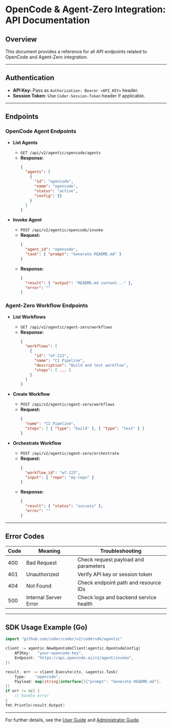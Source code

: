 # OpenCode & Agent-Zero Integration: API Documentation

## Overview

This document provides a reference for all API endpoints related to OpenCode and Agent-Zero integration.

---

## Authentication

- **API Key:** Pass as `Authorization: Bearer <API_KEY>` header.
- **Session Token:** Use `Coder-Session-Token` header if applicable.

---

## Endpoints

### OpenCode Agent Endpoints

- **List Agents**
  - `GET /api/v2/agentic/opencode/agents`
  - **Response:**
    ```json
    {
      "agents": [
        {
          "id": "opencode",
          "name": "opencode",
          "status": "active",
          "config": {}
        }
      ]
    }
    ```

- **Invoke Agent**
  - `POST /api/v2/agentic/opencode/invoke`
  - **Request:**
    ```json
    {
      "agent_id": "opencode",
      "task": { "prompt": "Generate README.md" }
    }
    ```
  - **Response:**
    ```json
    {
      "result": { "output": "README.md content..." },
      "error": ""
    }
    ```

### Agent-Zero Workflow Endpoints

- **List Workflows**
  - `GET /api/v2/agentic/agent-zero/workflows`
  - **Response:**
    ```json
    {
      "workflows": [
        {
          "id": "wf-123",
          "name": "CI Pipeline",
          "description": "Build and test workflow",
          "steps": [ ... ]
        }
      ]
    }
    ```

- **Create Workflow**
  - `POST /api/v2/agentic/agent-zero/workflows`
  - **Request:**
    ```json
    {
      "name": "CI Pipeline",
      "steps": [ { "type": "build" }, { "type": "test" } ]
    }
    ```

- **Orchestrate Workflow**
  - `POST /api/v2/agentic/agent-zero/orchestrate`
  - **Request:**
    ```json
    {
      "workflow_id": "wf-123",
      "input": { "repo": "my-repo" }
    }
    ```
  - **Response:**
    ```json
    {
      "result": { "status": "success" },
      "error": ""
    }
    ```

---

## Error Codes

| Code | Meaning                        | Troubleshooting                        |
|------|--------------------------------|----------------------------------------|
| 400  | Bad Request                    | Check request payload and parameters   |
| 401  | Unauthorized                   | Verify API key or session token        |
| 404  | Not Found                      | Check endpoint path and resource IDs   |
| 500  | Internal Server Error           | Check logs and backend service health  |

---

## SDK Usage Example (Go)

```go
import "github.com/coder/coder/v2/codersdk/agentic"

client := agentic.NewOpenCodeClient(agentic.OpenCodeConfig{
    APIKey:   "your-opencode-key",
    Endpoint: "https://api.opencode.ai/v1/agent/invoke",
})

result, err := client.Execute(ctx, &agentic.Task{
    Type:    "opencode",
    Payload: map[string]interface{}{"prompt": "Generate README.md"},
})
if err != nil {
    // handle error
}
fmt.Println(result.Output)
```

---

For further details, see the [User Guide](user-guide.md) and [Administrator Guide](admin-guide.md).
